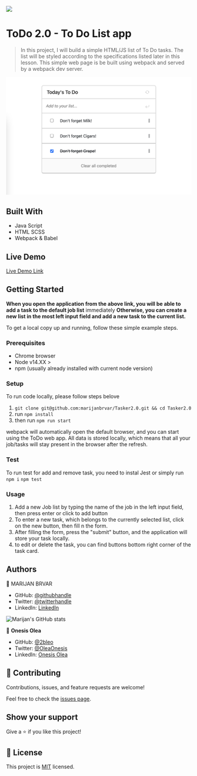 ![](https://img.shields.io/badge/Microverse-blueviolet)

# ToDo 2.0 - To Do List app

> In this project, I will build a simple HTML/JS list of To Do tasks. The list will be styled according to the specifications listed later in this lesson. This simple web page is be built using webpack and served by a webpack dev server.

![screenshot](./app_screenshot.png)

## Built With

- Java Script
- HTML SCSS
- Webpack & Babel

## Live Demo

[Live Demo Link](https://marijanbrvar.github.io/ToDo-2.0/)

## Getting Started

**When you open the application from the above link, you will be able to add a task to the default job list** immediately
**Otherwise, you can create a new list in the most left input field and add a new task to the current list.**


To get a local copy up and running, follow these simple example steps.

### Prerequisites
- Chrome browser
- Node v14.XX >
- npm (usually already installed with current node version)

### Setup
To run code locally, please follow steps belove
1. `git clone git@github.com:marijanbrvar/Tasker2.0.git && cd Tasker2.0`
2. run `npm install`
3. then run `npm run start`

webpack will automatically open the default browser, and you can start using the ToDo web app. All data is stored locally, which means that all your job/tasks will stay present in the browser after the refresh.

### Test
To run test for add and remove task, you need to instal Jest or simply run `npm i`
`npm test`
### Usage
1. Add a new Job list by typing the name of the job in the left input field, then press enter or click to add button
2. To enter a new task, which belongs to the currently selected list, click on the new button, then fill n the form.
3. After filling the form, press the "submit" button, and the application will store your task locally.
4. to edit or delete the task, you can find buttons bottom right corner of the task card.


## Authors

👤 MARIJAN BRVAR

- GitHub: [@githubhandle](https://github.com/marijanbrvar)
- Twitter: [@twitterhandle](https://twitter.com/marijanbrvar)
- LinkedIn: [LinkedIn](https://linkedin.com/in/marijanbrvar)

![Marijan's GitHub stats](https://github-readme-stats.vercel.app/api?username=marijanbrvar&count_private=true&theme=dark&show_icons=true)

👤 **Onesis Olea**

- GitHub: [@2bleo](https://github.com/2bleO)
- Twitter: [@OleaOnesis](https://twitter.com/OleaOnesis)
- LinkedIn: [Onesis Olea](https://www.linkedin.com/in/onesis-olea)


## 🤝 Contributing

Contributions, issues, and feature requests are welcome!

Feel free to check the [issues page](https://github.com/marijanbrvar/ToDo-2.0/issues).

## Show your support

Give a ⭐️ if you like this project!

## 📝 License

This project is [MIT](./LICENSE) licensed.
